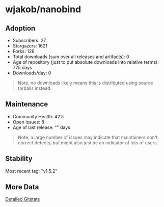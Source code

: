 # wjakob/nanobind

## Adoption

- Subscribers: 27
- Stargazers: 1621
- Forks: 126
- Total downloads (sum over all releases and artifacts): 0
- Age of repository (just to put absolute downloads into relative terms): 775 days
- Downloads/day: 0

> Note, no downloads likely means this is distributed using source tarballs instead.

## Maintenance

- Community Health: 42%
- Open issues: 8
- Age of last release: "<No Releases>" days

> Note, a large number of issues may indicate that maintainers don't correct defects, but might also
> just be an indicator of lots of users.

## Stability

Most recent tag: "v1.5.2"

## More Data

[Detailed Gitstats](/bazel-catalog/gitstats/wjakob/nanobind)

